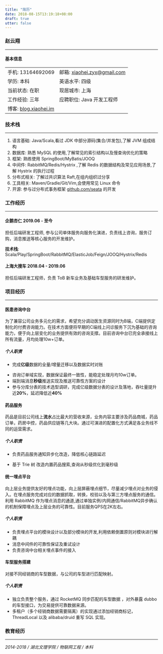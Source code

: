 ```yaml
---
title: "简历"
date: 2018-08-15T13:19:18+08:00
draft: true
utter: false
---
```


### 赵云翔

------

#### 基本信息

|  |      |
| :---- | :---- |
| 手机: 13164692069 | 邮箱: xiaohei.zyx@gmail.com |
| 学历: 本科 | 英语水平: 四级 |
| 当前状态: 在职 | 现居城市: 上海 |
| 工作经验: 三年 | 应聘职位: Java 开发工程师 |
| 博客: [blog.xiaohei.im](https://blog.xiaohei.im) |  |

### 技术栈

------


1. 语言基础: Java/Scala,看过 JDK 中部分源码(集合/并发包),了解 JVM 组成结构
2. 数据库: 熟悉 MySQL 的使用,了解常见的索引结构以及慢查询优化的策略
3. 框架: 熟练使用 SpringBoot/MyBatis/JOOQ
4. 中间件: RabbitMQ/Redis/Hystrix ,了解 Redis 的数据结构及常见应用场景,了解 Hystrix 的执行过程
5. 分布式相关: 了解过共识算法 Raft,在组内组织过分享
6. 工具相关: Maven/Gradle/Git/Vim,会使用常见 Linux 命令
7. 开源: 参与过分布式事务框架 [github.com/seata](https://github.com/seata/seata/pulls?q=author:xiaoheiAh) 的开发

### 工作经历

------

#### 企鹅杏仁					2019.06 - 至今	

担任后端研发工程师, 参与公司单体服务向服务化演进，负责线上咨询，服务订购，消息推送等核心服务的开发维护。

**技术栈**: Scala/Play/SpringBoot/RabbitMQ/ElasticJob/Feign/JOOQ/Hystrix/Redis

#### 上海大搜车  			 2018.04 - 2019.06 	

担任后端研发工程师，负责 ToB 新车业务及基础车型服务的研发维护。

### 项目经历

------

#### 医患咨询中台

为了兼容公司业务多元化的需求，希望充分调动医生资源同时为B端，C端提供定制化的付费咨询能力。在技术方面便将早期的C端线上问诊服务下沉为基础的咨询能力，便于向上层变化的业务提供有效的咨询支撑。目前咨询中台已完全承接线上所有流量，月均处理10w+订单。

##### 个人职责

* 完成**亿级**数据的全量/增量迁移以及数据实时对账

- 咨询订单域实现，数据保证最终一致性，能稳定处理月均10w订单。
- 端到端消息**秒级**推送实现及推送可靠性方案的设计
- 参与分库分表的技术选型调研，完成亿级数据分表的设计及落地，吞吐量提升近**20%**，延迟降低近**40%**

#### 药品服务

药品是目前公司线上**流水**占比最大的营收来源，业务内容主要涉及药品商城，药品订单，药房中控，药品供应链等几大块。通过可演进的配置化方式满足各业务线不同的运营需求。

##### 个人职责

* 负责药品服务通知异步化改造，降低核心链路延迟

* 基于 Trie 树 改造内置药品搜索,查询从秒级优化到毫秒级

#### 统一埋点平台

向上层业务提供友好的埋点功能，向上层屏蔽埋点细节，尽量减少埋点对业务的侵入。在埋点服务完成对应的数据抓取，转换，校验以及与第三方埋点服务的通信。利用 RabbitMQ 作为埋点消息的通道,通过单独实例/内网通信/RabbitMQ异步确认的机制保障埋点及上层业务的可靠性。目前服务QPS在2K左右。

##### 个人职责

* 负责埋点平台的模块设计以及部分模块的开发,利用依赖倒置原则对模块进行解耦
* 消息中间件的可靠性保证及重试设计
* 负责咨询中台相关埋点事件的接入

#### 车型服务搭建

对接不同经销商的车型数据，与公司的车型进行匹配映射。

##### 个人职责

-  独立负责整个服务，通过 RocketMQ 同步匹配的车型数据 ，对外暴露 dubbo 的车型接口，为交易提供可靠数据来源。
- 多租户（多个经销商数据需要隔离）的实现通过添加经销商标记，ThreadLocal 以及 alibaba/druid 重写 SQL 实现。

### 教育经历

------

*2014-2018 / 湖北文理学院 / 物联网工程 / 本科*

